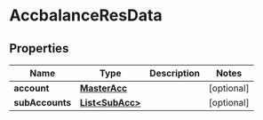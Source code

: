 
# AccbalanceResData

## Properties
Name | Type | Description | Notes
------------ | ------------- | ------------- | -------------
**account** | [**MasterAcc**](MasterAcc.md) |  |  [optional]
**subAccounts** | [**List&lt;SubAcc&gt;**](SubAcc.md) |  |  [optional]



